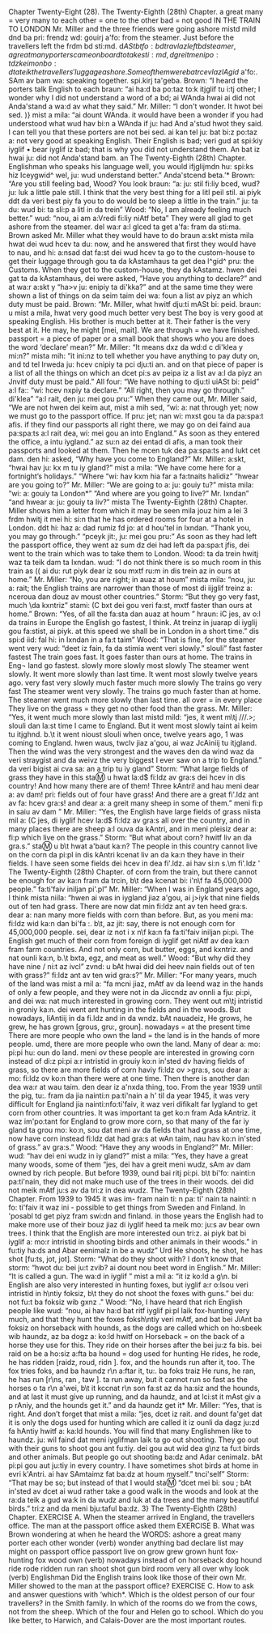 Chapter Twenty-Eight (28). 
The Twenty-Eighth (28th) Chapter. 
a great many = 
very many 
to each other = 
one to the other 
bad = not good 
IN THE TRAIN TO LONDON 
Mr. Miller and the three friends were going ashore 
mistd mild dnd ba pri: frendz wd: gouirj a'fo: 
from the steamer. Just before the travellers left the 
frdm bd sti:md. d$ASt btfo: bd travlaz left bd 
steamer, a great many porters came on board to take 
sti:md, d greit meni po:tdz keim on bo:d ta teik 
the travellers' luggage ashore. Some of them were 
ba trcevlaz lAgid$ a'fo:. SAm av bam wa: 
speaking together. 
spi.kirj ta'geba. 
Brown: “I heard the porters talk English to each 
braun: “ai ha:d ba po:taz to:k itjglif tu i:tj 
other; I wonder why I did not understand a word of 
a bd; ai WAnda hwai ai did not Anda'stand a wa:d av 
what they said.” Mr. Miller: “I don't wonder. It 
hwot bei sed. )} mist a mila: “ai dount WAnda. it 
would have been a wonder if you had understood what 
wud hav bi:n a WAnda if ju: had And a'stud hwot 
they said. I can tell you that these porters are not 
bei sed. ai kan tel ju: bat bi:z po:taz a: not 
very good at speaking English. Their English is bad; 
veri gud at spi:kiy iyglif • bear iyglif iz bad; 
that is why you did not understand them. An 
bat iz hwai ju: did not Anda'stand bam. an 
The Twenty-Eighth (28th) Chapter. 
Englishman who speaks his language well, you would 
ifjglijmdn hu: spi:ks hiz Iceygwid^ wel, ju: wud 
understand better.” 
Anda'stcend beta.’* 
Brown: “Are you still feeling bad, Wood? You look 
braun: “a: ju: stil fi:liy bced, wud? ju: luk 
a little pale still. I think that the very best thing for 
a litl peil stil. ai piyk ddt da veri best piy fa 
you to do would be to sleep a little in the train.” 
ju: ta du: wud bi: ta sli:p a litl in da trein” 
Wood: “No, I am already feeling much better.” 
wud: “nou, ai am a:Vredi fi:liy niAtf beta” 
They were all glad to get ashore from the steamer. 
del wa:r a:l glced ta get a'fa: fram da sti:ma. 
Brown asked Mr. Miller what they would have to do 
braun a:skt mista mila hwat dei wud hcev ta du: 
now, and he answered that first they would have to 
nau, and hi: a:nsad dat fa:st dei wud hcev ta 
go to the custom-house to get their luggage through 
gou ta da kAstamhaus ta get dea l^gid^ pru: 
the Customs. When they got to the custom-house, they 
da kAstamz. hwen dei gat ta da kAstamhaus, dei 
were asked, “Have you anything to declare?” and at 
wa:r a:skt y “ha>v ju: enipiy ta di'kka?” and at 
the same time they were shown a list of things on 
da seim taim dei wa: foun a list av piyz an 
which duty must be paid. Brown: “Mr. Miller, what 
hwitf dju:ti mASt bi: peid. braun: u mist a mila, hwat 
very good 
much better 
very best 
The boy is very 
good at speaking 
English. 
His brother is 
much better at it. 
Their father is the 
very best at it. 
He may, he might 
[mei, mait]. 
We are through = 
we have finished. 
passport = a piece 
of paper or a small 
book that shows 
who you are 
does the word ‘declare’ mean?” Mr. Miller: “It means 
dxz da wd:d c di'klea y mi:n?” mista mih: “it ini:nz 
to tell whether you have anything to pay duty on, and 
td tel Irweda ju: hcev cnipiy ta pci dju:ti an. and 
on that piece of paper is a list of all the things on which 
an dcet pi:s av peipa iz a list av a:l da piyz an Jnvitf 
duty must be paid.” All four: “We have nothing to 
dju:ti uiASt bi: peid” a:l fa:: “wi: hcev nxpiy ta 
declare.” “All right, then you may go through.” 
di'klea” “a:l rait, den ju: mei gou pru:” 
When they came out, Mr. Miller said, “We are not 
hwen dei keim aut, mist a mih sed, “wi: a: nat 
through yet; now we must go to the passport office. If 
pru: jet; nan wi: mxst gou ta da pa:spa:t afis. if 
they find our passports all right there, we may go on 
dei faind aua pa:spa:ts a:l rait dea, wi: mei gou an 
into England.” As soon as they entered the office, a 
intu iygland.” az su:n az dei entad di afis, a 
man took their passports and looked at them. Then he 
mcen tuk dea pa:spa:ts and lukt cet dam. den hi: 
asked, “Why have you come to England?” Mr. Miller: 
a:skt, “hwai hav ju: kx m tu iy gland?” mist a mila: 
“We have come here for a fortnight’s holidays.” “Where 
“wi: hav kxm hia far a fa:tnaits halidiz” “hwear 
are you going to?” Mr. Miller: “We are going to 
a: ju: gouiy tu?” mista mila: “wi: a: gouiy ta 
London*” “And where are you going to live?” Mr. 
Ixndan” “and hwear a: ju: gouiy ta liv?” mista 
The Twenty-Eighth (28th) Chapter. 
Miller shows him a letter from which it may be seen 
mila jouz him a lei 3 frdm hwitj it mei hi: si:n 
that he has ordered rooms for four at a hotel in London. 
ddt hi: haz a: dad rumiz fd jo: at d hou'tel in Ixndan. 
“Thank you, you may go through.” 
“pceyk jit:, ju: mei gou pru:” 
As soon as they had left the passport office, they went 
az sum dz dei had left da pa:spa:t jfis, dei went 
to the train which was to take them to London. Wood: 
ta da trein hwitj waz ta teik dam ta Ixndan. wud: 
“I do not think there is so much room in this train as 
(( ai du: rut piyk dear iz sou mxtf ru:m in dis trein az 
in ours at home.” Mr. Miller: “No, you are right; 
in auaz at houm” mista mila: “nou, ju: a: rait; 
the English trains are narrower than those of most 
di iijglif treinz a: nceroua dan douz av moust 
other countries.” Storm: “But they go very fast, much 
\da kxntriz” stami: (C bxt dei gou veri fa:st, mxtf 
faster than ours at home.” Brown: “Yes, of all the 
fa:sta dan auaz at houm ” hraun: iC jes, av o:l da 
trains in Europe the English go fastest, I think. At 
treinz in juarap di iyglij gou fa:stist, ai piyk. at 
this speed we shall be in London in a short time.” 
dis spi:d iid: fal hi: in Ixndan in a fa:t taim” 
Wood: “That is fine, for the steamer went very 
wud: “deet iz fain, fa da stimia went veri 
slowly.” 
slouli” 
fast 
faster 
fastest 
The train goes 
fast. 
It goes faster than 
ours at home. 
The trains in Eng¬ 
land go fastest. 
slowly 
more slowly 
most slowly 
The steamer went 
slowly. 
It went more 
slowly than last 
time. 
It went most 
slowly twelve 
years ago. 
very fast 
very slowly 
much faster 
much more slowly 
The trains go 
very fast 
The steamer went 
very slowly. 
The trains go 
much faster than 
at home. 
The steamer went 
much more slowly 
than last time. 
all over = in 
every place 
They live on the 
grass = they get 
no other food than 
the grass. 
Mr. Miller: “Yes, it went much more slowly than last 
mistd mild: “jes, it went m\tj ///.>; slouli dan la:st 
time I came to England. But it went most slowly 
taint ai keim tu itjghnd. b.\t it went nioust slouli 
when once, twelve years ago, 1 was coming to England. 
hwen waus, twclv jiaz a'gou, ai waz JcAiniij tu itjgland. 
Then the wind was the very strongest and the waves 
den da wind waz da veri straygist and da weivz 
the very biggest I ever saw on a trip to England.” 
da veri bigist ai cva sa: an a trip tu iy gland” 
Storm: “What large fields of grass they have in this 
sta:m: u hwat la:d$ fi:ldz av gra:s dei hcev in dis 
country! And how many there are of them! Three 
kAntri! and hau meni dear a: av dam! pri: 
fields out of four have grass! And there are a great 
fi'.ldz ant av fa: hcev gra:s! and dear a: a greit 
many sheep in some of them.” 
meni fi:p in saiu av dam ” 
Mr. Miller: “Yes, the English have large fields of grass 
niista mil a: (C jes, di iyglif hcev la:d$ fi:ldz av gra:s 
all over the country, and in many places there are sheep 
a:l ouva da kAntri, and in meni pleisiz dear a: fi:p 
which live on the grass.” Storm: “But what about corn? 
hwitf liv an da gra.s.” sta:m: u b\t hwat a'baut ka:n? 
The people in this country cannot live on the corn 
da pi:pl in dis kAntri kcenat liv an da ka:n 
they have in their fields. I have seen some fields 
dei hcev in dea fi'.ldz. ai hav si:n s.\m fi'.ldz 
' The Twenty-Eighth (28th) Chapter. 
of corn from the train, but there cannot be enough for 
av ka:n fram da trcin, b\t dea kcenat bi: i'n\f fa 
45,000,000 people.” 
fa:ti'faiv iniljan pi'.pl” 
Mr. Miller: “When I was in England years ago, I think 
mista niila: “hwen ai was in iygland jiaz a'gou, ai j>iyk 
that nine fields out of ten had grass. There are now 
dat min fi:ldz ant av ten heed gra:s. dear a: nan 
many more fields with corn than before. But, as you 
meni ma: fi:ldz wid ka:n dan bi'fa :. b\t, az jit: 
say, there is not enough corn for 45,000,000 people. 
sei, dear iz not i x n\f ka:n fa fa:ti'faiv iniljan pi:pi. 
The English get much of their corn from foreign 
di iyglif get niAtf av dea ka:n fram farm 
countries. And not only corn, but butter, eggs, and 
kxntriz. and nat ounli ka:n, b.\t bxta, egz, and 
meat as well.” Wood: “But why did they have nine 
/ ni:t az ivcl” zvnd: u bAt hwai did dei heev nain 
fields out of ten with grass?” 
fi:ldz ant av ten wid gra:s?” 
Mr. Miller: “For many years, much of the land was 
mist a mil a: “fa mcni jiaz, mAtf av da leend waz 
in the hands of only a few people, and they were not 
in da Jiccndz av onnli a fju: pi:pi, and dei wa: nat 
much interested in growing corn. They went out 
m\tj intristid in groniy ka:n. dei went ant 
hunting in the fields and in the woods. But nowadays, 
IiAntiij in da fi.ldz and in da wndz. bAt nauadeiz, 
He grows, he grew, 
he has grown 
[grous, gru:, groun]. 
nowadays = at the 
present time 
There are more 
people who own 
the land = the 
land is in the 
hands of more 
people. 
umd, 
there are more people who own the land. Many of 
dear a: mo: pi:pi hu: oun do land. meni ov 
these people are interested in growing corn instead of 
di:z pi:pi a:r intristid in grouiy ko:n in'sted dv 
having fields of grass, so there are more fields of corn 
haviy fi:ldz ov >gra:s, sou dear a: mo: fi:ldz ov ko:n 
than there were at one time. Then there is another 
dan dea wa:r at wau taim. den dear iz a'nxda 
thing, too. From the year 1939 until the 
pig, tu:. fram da jia nainti:n pa:ti'nain a h' til da 
year 1945, it was very difficult for England 
jia nainti:nfo:ti'faiv, it waz veri difikalt far lygland 
to get corn from other countries. It was important 
ta get ko:n fram Ada kAntriz. it waz im'po:tant 
for England to grow more corn, so that many of the 
far iy gland ta grou mo: ko:n, sou dat meni av da 
fields that had grass at one time, now have corn instead 
fi:ldz dat had gra:s at wAn taim, nau hav ko:n in'sted 
of grass.” 
av gra:s.” 
Wood: “Have they any woods in England?” Mr. Miller: 
wud: “hav dei eni wudz in iy gland?” mist a mila: 
“Yes, they have a great many woods, some of them 
“jes, dei hav a greit meni wudz, sAm av dam 
owned by rich people. But before 1939, 
ound bai ritj pi:pi. b\t bi'fo: nainti:n pa:ti'nain, 
they did not make much use of the trees in their woods. 
dei did not meik mAtf ju:s av da tri:z in dea wudz. 
The Twenty-Eighth (28th) Chapter. 
From 1939 to 1945 it was im- 
fram nain ti: n pa: ti' nain ta nainti: n fo: ti'faiv it waz ini - 
possible to get things from Sweden and Finland. In 
'posabl td get piyz fram swi:dn and finland. in 
those years the English had to make more use of their 
bouz jiaz di iyglif heed ta meik mo: ju:s av bear 
own trees. I think that the English are more interested 
oun tri:z. ai piyk bat bi iyglif a: mo:r intristid 
in shooting birds and other animals in their woods.” 
in fu:tiy ha:ds and Abar eenimalz in be a wudz” 
Urd 
He shoots, he 
shot, he has shot 
[fu:ts, jot, 
jot]. 
Storm: “What do they shoot with? I don’t know that 
storm: “hwot du: bei ju:t zvib? ai dount nou beet 
word in English.” Mr. Miller: “It is called a gun. The 
wa:d in iyglif ” mist a mil a: “it iz ko:ld a g\n. bi 
English are also very interested in hunting foxes, but 
iyglif a:r o:lsou veri intristid in h\ntiy foksiz, b\t 
they do not shoot the foxes with guns.” 
bei du: not fu:t ba foksiz wib gxnz ." 
Wood: “No, I have heard that rich English people like 
wud: “nou, ai hav ha:d bat ritf iyglif pi:pl laik 
fox-hunting very much, and that they hunt the foxes 
foksh\ntiy veri mAtf, and bat bei JiAnt ba foksiz 
on horseback with hounds, as the dogs are called which 
on ho:sbeek wib haundz, az ba dogz a: ko:ld hwitf 
on Horseback = 
on the back of a 
horse 
they use for this. They ride on their horses after the 
bei ju:z fa bis. bei raid on be a ho:siz a:fta ba 
hound = dog used 
for hunting 
He rides, he rode, 
he has ridden 
[raidz, roud, ridn ]. 
fox, and the hounds run after it, too. The fox tries 
foks, and ba haundz r\n a:ftar it, tu:. ba foks traiz 
He runs, he ran, 
he has run 
[r\ns, ran , taw ]. 
ta run away, but it cannot run so fast as the horses 
o 
ta r\n a'wei, b\t it kccnat r\n son fa:st az da ha:siz 
and the hounds, and at last it must give up running, 
and da haundz, and at lci:st it mAst giv a p rAniy, 
and the hounds get it.” 
and da haundz get it* 
Mr. Miller: “Yes, that is right. And don’t forget that 
mist a mila: “jes, dcet iz rait. and dount fa'get dat 
it is only the dogs used for hunting which are called 
it iz ounli da dagz ju:zd fa hAntiy hwitf a: ka:ld 
hounds. You will find that many Englishmen like to 
haundz. ju: wil faind dat meni iyglifman laik ta 
go out shooting. They go out with their guns to shoot 
gou ant fu:tiy. dei gou aut wid dea g\nz ta fu:t 
birds and other animals. But people go out shooting 
ba:dz and Adar cenimalz. bAt pi:pi gou aut ju:tiy 
in every country. I have sometimes shot birds at home 
in evri k'Antri. ai hav SAmtaimz fat ba:dz at houm 
myself.” 
tnci'self” 
Storm: “That may be so; but instead of that I would 
sta:m: “dcet mei bi: sou ; bAt in'sted av dcet ai wud 
rather take a good walk in the woods and look at the 
ra:da teik a gud wa:k in da wudz and luk at da 
trees and the many beautiful birds.” 
tri:z and da meni bju:taful ba:dz. 3} 
The Twenty-Eighth (28th) Chapter. 
EXERCISE A. 
When the steamer arrived in England, the travellers 
office. The man at the passport office asked them 
EXERCISE B. 
What was Brown wondering at when he heard the 
WORDS: 
ashore 
a great many 
porter 
each other 
wonder (verb) 
wonder 
anything 
bad 
declare 
list 
may 
might 
on 
passport office 
passport 
live on 
grow 
grew 
grown 
hunt 
fox-hunting 
fox 
wood 
own (verb) 
nowadays 
instead of 
on horseback 
dog 
hound 
ride 
rode 
ridden 
run 
ran 
shoot 
shot 
gun 
bird 
room 
very 
all over 
why 
look (verb) 
Englishman 
Did the English trains look like those of their own 
Mr. Miller showed to the man at the passport office? 
EXERCISE C. 
How to ask and answer questions with ‘which*. 
Which is the oldest person of our four travellers? 
in the Smith family. In which of the rooms do we 
from the cows, not from the sheep. Which of the four 
and Helen go to school. Which do you like better, to 
Harwich, and Calais-Dover are the most important 
routes. 
